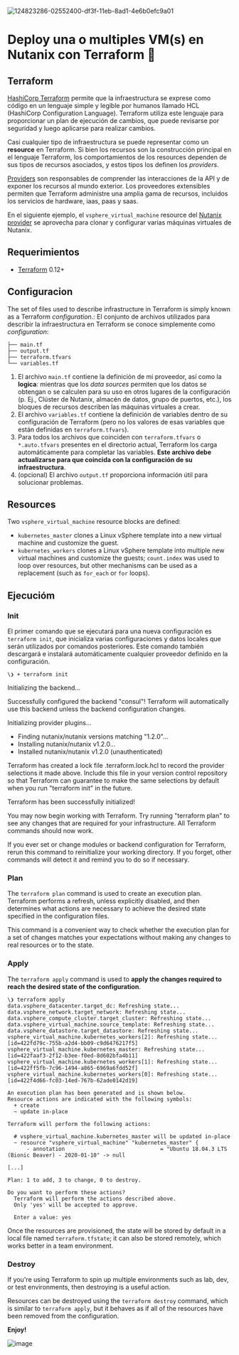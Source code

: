 ![124823286-02552400-df3f-11eb-8ad1-4e6b0efc9a01](https://user-images.githubusercontent.com/18565089/124981387-81ac2b80-e003-11eb-8342-0f134373164a.png)


# Deploy una o multiples VM(s) en Nutanix con Terraform 🚀


## Terraform

[HashiCorp Terraform](https://www.terraform.io/) permite que la infraestructura se exprese como código en un lenguaje simple y legible por humanos llamado HCL (HashiCorp Configuration Language). Terraform utiliza este lenguaje para proporcionar un plan de ejecución de cambios, que puede revisarse por seguridad y luego aplicarse para realizar cambios.

Casi cualquier tipo de infraestructura se puede representar como un **resource** en Terraform. Si bien los recursos son la construcción principal en el lenguaje Terraform, los comportamientos de los resources dependen de sus tipos de recursos asociados, y estos tipos los definen los _providers_.

[Providers](https://www.terraform.io/docs/providers/index.html) son responsables de comprender las interacciones de la API y de exponer los recursos al mundo exterior. Los proveedores extensibles permiten que Terraform administre una amplia gama de recursos, incluidos los servicios de hardware, iaas, paas y saas.

En el siguiente ejemplo, el `vsphere_virtual_machine` resource del [Nutanix provider](https://registry.terraform.io/providers/nutanix/nutanix/latest/docs) se aprovecha para clonar y configurar varias máquinas virtuales de Nutanix.


## Requerimientos

* [Terraform](https://www.terraform.io/downloads.html) 0.12+

## Configuracion

The set of files used to describe infrastructure in Terraform is simply known as a Terraform _configuration_.:
El conjunto de archivos utilizados para describir la infraestructura en Terraform se conoce simplemente como _configuration_:

    ├── main.tf
    ├── output.tf
    ├── terraform.tfvars
    └── variables.tf


1. El archivo `main.tf` contiene la definición de mi proveedor, así como la **logica**: mientras que los _data sources_ permiten que los datos se obtengan o se calculen para su uso en otros lugares de la configuración (p. Ej., Clúster de Nutanix, almacén de datos, grupo de puertos, etc.), los bloques de recursos describen las máquinas virtuales a crear.
3. El archivo `variables.tf` contiene la definición de variables dentro de su configuración de Terraform (pero no los valores de esas variables que están definidas en  `terraform.tfvars`).
4. Para todos los archivos que coinciden con `terraform.tfvars` o `*.auto.tfvars` presentes en el directorio actual, Terraform los carga automáticamente para completar las variables. **Este archivo debe actualizarse para que coincida con la configuración de su infraestructura**.
5. (opcional) El archivo `output.tf` proporciona información útil para solucionar problemas.


## Resources

Two `vsphere_virtual_machine` resource blocks are defined:

 - `kubernetes_master` clones a Linux vSphere template into a new virtual machine and customize the guest.
 - `kubernetes_workers` clones a Linux vSphere template into multiple new virtual machines and customize the guests; `count.index` was used to loop over resources, but other mechanisms can be used as a replacement (such as `for_each` or `for` loops).

## Ejecucióm

### Init

El primer comando que se ejecutará para una nueva configuración es  `terraform init`, que inicializa varias configuraciones y datos locales que serán utilizados por comandos posteriores. Este comando también descargará e instalará automáticamente cualquier proveedor definido en la configuración.

    \❯ + terraform init

Initializing the backend...

Successfully configured the backend "consul"! Terraform will automatically
use this backend unless the backend configuration changes.

Initializing provider plugins...
- Finding nutanix/nutanix versions matching "1.2.0"...
- Installing nutanix/nutanix v1.2.0...
- Installed nutanix/nutanix v1.2.0 (unauthenticated)

Terraform has created a lock file .terraform.lock.hcl to record the provider
selections it made above. Include this file in your version control repository
so that Terraform can guarantee to make the same selections by default when
you run "terraform init" in the future.

Terraform has been successfully initialized!

You may now begin working with Terraform. Try running "terraform plan" to see
any changes that are required for your infrastructure. All Terraform commands
should now work.

If you ever set or change modules or backend configuration for Terraform,
rerun this command to reinitialize your working directory. If you forget, other
commands will detect it and remind you to do so if necessary.

### Plan

The  `terraform plan`  command is used to create an execution plan. Terraform performs a refresh, unless explicitly disabled, and then determines what actions are necessary to achieve the desired state specified in the configuration files.

This command is a convenient way to check whether the execution plan for a set of changes matches your expectations without making any changes to real resources or to the state.

### Apply

The `terraform apply` command is used to **apply the changes required to reach the desired state of the configuration**.

    \❯ terraform apply
    data.vsphere_datacenter.target_dc: Refreshing state...
    data.vsphere_network.target_network: Refreshing state...
    data.vsphere_compute_cluster.target_cluster: Refreshing state...
    data.vsphere_virtual_machine.source_template: Refreshing state...
    data.vsphere_datastore.target_datastore: Refreshing state...
    vsphere_virtual_machine.kubernetes_workers[2]: Refreshing state... [id=422fd79c-755b-a2d4-bb09-c9d6476217f5]
    vsphere_virtual_machine.kubernetes_master: Refreshing state... [id=422faaf3-2f12-b3ee-f0ed-8d602bfa4b11]
    vsphere_virtual_machine.kubernetes_workers[1]: Refreshing state... [id=422ff5fb-7c96-1494-a865-6969a6fdd52f]
    vsphere_virtual_machine.kubernetes_workers[0]: Refreshing state... [id=422f4d66-fc03-14ed-767b-62ade0142d19]
    
    An execution plan has been generated and is shown below.
    Resource actions are indicated with the following symbols:
      + create
      ~ update in-place
    
    Terraform will perform the following actions:
    
      # vsphere_virtual_machine.kubernetes_master will be updated in-place
      ~ resource "vsphere_virtual_machine" "kubernetes_master" {
          - annotation                              = "Ubuntu 18.04.3 LTS (Bionic Beaver) - 2020-01-10" -> null
    
    [...]
    
    Plan: 1 to add, 3 to change, 0 to destroy.
    
    Do you want to perform these actions?
      Terraform will perform the actions described above.
      Only 'yes' will be accepted to approve.
    
      Enter a value: yes

Once the resources are provisioned, the state will be stored by default in a local file named `terraform.tfstate`; it can also be stored remotely, which works better in a team environment.

### Destroy

If you're using Terraform to spin up multiple environments such as lab, dev, or test environments, then destroying is a useful action.

Resources can be destroyed using the `terraform destroy` command, which is similar to `terraform apply`, but it behaves as if all of the resources have been removed from the configuration.

**Enjoy!**

![image](https://user-images.githubusercontent.com/18565089/124981529-ad2f1600-e003-11eb-81b6-20cb3c3585e4.png)
